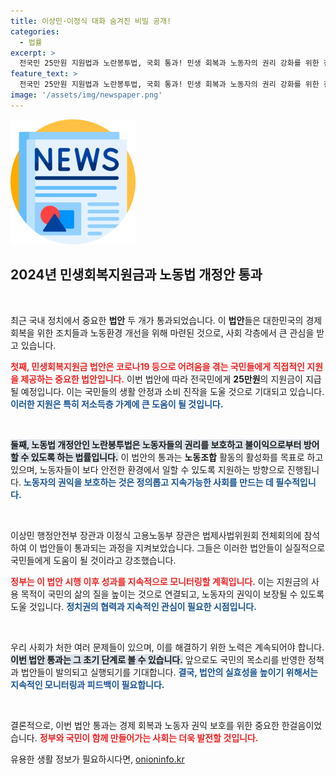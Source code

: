 ```yaml
---
title: 이상민·이정식 대화 숨겨진 비밀 공개!
categories:
  - 법률
excerpt: >
  전국민 25만원 지원법과 노란봉투법, 국회 통과! 민생 회복과 노동자의 권리 강화를 위한 전환점이 될까? 이정식·이상민 장관의 대화 속에 숨겨진 의미를 알아보자!
feature_text: >
  전국민 25만원 지원법과 노란봉투법, 국회 통과! 민생 회복과 노동자의 권리 강화를 위한 전환점이 될까? 이정식·이상민 장관의 대화 속에 숨겨진 의미를 알아보자!
image: '/assets/img/newspaper.png'
---
```


<p><img src="/assets/img/newspaper.png" alt="kimp 속보" /></p>

<h2 data-ke-size="size26">2024년 민생회복지원금과 노동법 개정안 통과</h2>

<p data-ke-size="size16">&nbsp;</p>

<p>최근 국내 정치에서 중요한 <strong>법안</strong> 두 개가 통과되었습니다. 이 <strong>법안</strong>들은 대한민국의 경제 회복을 위한 조치들과 노동환경 개선을 위해 마련된 것으로, 사회 각층에서 큰 관심을 받고 있습니다.</p>

<p><b><span style="color: #ee2323;">첫째, 민생회복지원금 법안은 코로나19 등으로 어려움을 겪는 국민들에게 직접적인 지원을 제공하는 중요한 법안입니다.</span></b> 이번 법안에 따라 전국민에게 <strong>25만원</strong>의 지원금이 지급될 예정입니다. 이는 국민들의 생활 안정과 소비 진작을 도울 것으로 기대되고 있습니다. <b><span style="color: #1a5490;">이러한 지원은 특히 저소득층 가계에 큰 도움이 될 것입니다.</span></b></p>

<p data-ke-size="size16">&nbsp;</p>

<p><b><span style="background-color: #21538527;">둘째, 노동법 개정안인 노란봉투법은 노동자들의 권리를 보호하고 불이익으로부터 방어할 수 있도록 하는 법률입니다.</span></b> 이 법안의 통과는 <strong>노동조합</strong> 활동의 활성화를 목표로 하고 있으며, 노동자들이 보다 안전한 환경에서 일할 수 있도록 지원하는 방향으로 진행됩니다. <b><span style="color: #1a5490;">노동자의 권익을 보호하는 것은 정의롭고 지속가능한 사회를 만드는 데 필수적입니다.</span></b></p>

<p data-ke-size="size16">&nbsp;</p>

<p>이상민 행정안전부 장관과 이정식 고용노동부 장관은 법제사법위원회 전체회의에 참석하여 이 법안들이 통과되는 과정을 지켜보았습니다. 그들은 이러한 법안들이 실질적으로 국민들에게 도움이 될 것이라고 강조했습니다. </p>

<p><b><span style="color: #ee2323;">정부는 이 법안 시행 이후 성과를 지속적으로 모니터링할 계획입니다.</span></b> 이는 지원금의 사용 목적이 국민의 삶의 질을 높이는 것으로 연결되고, 노동자의 권익이 보장될 수 있도록 도울 것입니다. <b><span style="color: #1a5490;">정치권의 협력과 지속적인 관심이 필요한 시점입니다.</span></b></p>

<p data-ke-size="size16">&nbsp;</p>

<p>우리 사회가 처한 여러 문제들이 있으며, 이를 해결하기 위한 노력은 계속되어야 합니다. <b><span style="background-color: #21538527;">이번 법안 통과는 그 초기 단계로 볼 수 있습니다.</span></b> 앞으로도 국민의 목소리를 반영한 정책과 법안들이 발의되고 실행되기를 기대합니다. <b><span style="color: #1a5490;">결국, 법안의 실효성을 높이기 위해서는 지속적인 모니터링과 피드백이 필요합니다.</span></b></p>

<p data-ke-size="size16">&nbsp;</p> 

<p>결론적으로, 이번 법안 통과는 경제 회복과 노동자 권익 보호를 위한 중요한 한걸음이었습니다. <b><span style="color: #ee2323;">정부와 국민이 함께 만들어가는 사회는 더욱 발전할 것입니다.</span></b></p>
유용한 생활 정보가 필요하시다면, <a href="https://onioninfo.kr" rel="dofollow">onioninfo.kr</a>


